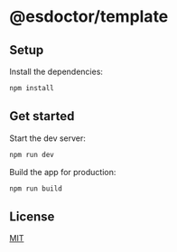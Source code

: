 # @esdoctor/template

## Setup

Install the dependencies:

```bash
npm install
```

## Get started

Start the dev server:

```bash
npm run dev
```

Build the app for production:

```bash
npm run build
```

## License

[MIT](./LICENSE)
